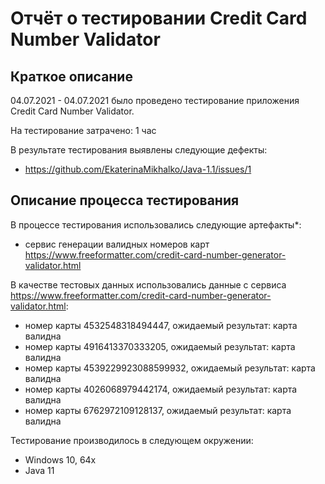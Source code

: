 # Отчёт о тестировании Credit Card Number Validator

## Краткое описание

04.07.2021 - 04.07.2021 было проведено тестирование приложения Credit Card Number Validator.

На тестирование затрачено: 1 час

В результате тестирования выявлены следующие дефекты:
* https://github.com/EkaterinaMikhalko/Java-1.1/issues/1

## Описание процесса тестирования

В процессе тестирования использовались следующие артефакты*:
* сервис генерации валидных номеров карт https://www.freeformatter.com/credit-card-number-generator-validator.html

В качестве тестовых данных использовались данные с сервиса https://www.freeformatter.com/credit-card-number-generator-validator.html:
* номер карты 4532548318494447, ожидаемый результат: карта валидна
* номер карты 4916413370333205, ожидаемый результат: карта валидна
* номер карты 4539229923088599932, ожидаемый результат: карта валидна
* номер карты 4026068979442174, ожидаемый результат: карта валидна
* номер карты 6762972109128137, ожидаемый результат: карта валидна

Тестирование производилось в следующем окружении:
* Windows 10, 64x
* Java 11